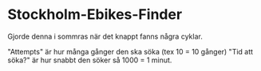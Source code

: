 # Stockholm-Ebikes-Finder

Gjorde denna i sommras när det knappt fanns några cyklar.

"Attempts" är hur många gånger den ska söka (tex 10 = 10 gånger)
"Tid att söka?" är hur snabbt den söker så 1000 = 1 minut.
